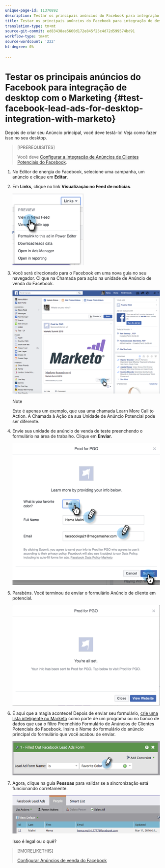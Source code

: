 ```yaml
---
unique-page-id: 11370892
description: Testar os principais anúncios do Facebook para integração de desktop com o Marketing - Documentos do Marketing - Documentação do produto
title: Testar os principais anúncios do Facebook para integração de desktop com o Marketo
translation-type: tm+mt
source-git-commit: ed83438ae5660d172e845f25c4d72d599574bd91
workflow-type: tm+mt
source-wordcount: '222'
ht-degree: 0%

---
```



# Testar os principais anúncios do Facebook para integração de desktop com o Marketing {#test-facebook-lead-ads-for-desktop-integration-with-marketo}

Depois de criar seu Anúncio principal, você deve testá-lo! Veja como fazer isso no seu desktop.

>[!PREREQUISITES]
>
>Você deve [Configurar a Integração de Anúncios de Clientes Potenciais do Facebook](/help/marketo/product-docs/demand-generation/facebook/set-up-facebook-lead-ads.md).

1. No Editor de energia do Facebook, selecione uma campanha, um anúncio e clique em **Editar**.

1. Em **Links**, clique no link **Visualização no Feed de notícias**.

   ![](assets/image2016-5-13-14-3a35-3a36.png)

1. Você será direcionado para o Facebook em uma nova guia no seu navegador. Clique na Chamada para ação na unidade de Anúncio de venda do Facebook.

   ![](assets/image2016-5-13-14-3a42-3a45.png)

   >[!NOTE]
   >
   >Este é apenas um exemplo, que usa uma chamada Learn More Call to Action. A Chamada à Ação da sua Unidade de Anúncio Potencial pode ser diferente.

1. Envie sua unidade de anúncio de venda de teste preenchendo o formulário na área de trabalho. Clique em **Enviar**.

   ![](assets/image2016-5-13-14-3a47-3a43.png)

1. Parabéns. Você terminou de enviar o formulário Anúncio de cliente em potencial.

   ![](assets/image2016-5-13-14-3a52-3a57.png)

1. É aqui que a magia acontece! Depois de enviar seu formulário, [crie uma lista inteligente no Marketo](/help/marketo/product-docs/core-marketo-concepts/smart-lists-and-static-lists/creating-a-smart-list/create-a-smart-list.md) como parte de um programa ou no banco de dados que usa o filtro Preenchido Formulário de Anúncios de Clientes Potenciais do Facebook. Insira o Nome do formulário do anúncio principal do formulário que você acabou de enviar.

   ![](assets/image2016-3-11-8-3a59-3a34-1.png)

1. Agora, clique na guia **Pessoas** para validar se a sincronização está funcionando corretamente.

   ![](assets/people.png)

   Isso é legal ou o quê?

>[!MORELIKETHIS]
>
>[Configurar Anúncios de venda do Facebook](/help/marketo/product-docs/demand-generation/facebook/set-up-facebook-lead-ads.md)
